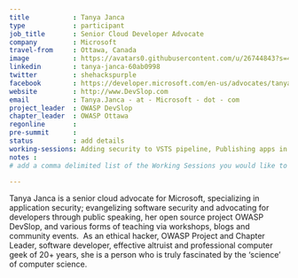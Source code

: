 ```yaml
---
title           : Tanya Janca
type            : participant
job_title       : Senior Cloud Developer Advocate
company         : Microsoft
travel-from     : Ottawa, Canada
image           : https://avatars0.githubusercontent.com/u/26744843?s=400&u=dbc5bb5fe5d719419efce1bb3e9870dd58a4c7ba&v=4
linkedin        : tanya-janca-60ab0998
twitter         : shehackspurple
facebook        : https://developer.microsoft.com/en-us/advocates/tanya-janca
website         : http://www.DevSlop.com
email           : Tanya.Janca - at - Microsoft - dot - com
project_leader  : OWASP DevSlop
chapter_leader  : OWASP Ottawa
regonline       : 
pre-summit      : 
status          : add details
working-sessions: Adding security to VSTS pipeline, Publishing apps in a VSTS security pipeline, Put Pixi, Core Rule Set 3 for ModSecurity, Integra into Azure (SaaS) and also into DevSecOps Studio(SaaS, SDL in practice, DevSlop Project, Pixi Roadmap & Enhancement, Securing CI/CD pipeline, Intro to HTTP v2
notes :
# add a comma delimited list of the Working Sessions you would like to attend in the meta above (use the session's title) e.g. working-sessions: Security Playbooks Diagrams, Hackathon Daily Sessions

---
```


<!-- put more details about participant here -->
Tanya Janca is a senior cloud advocate for Microsoft, specializing in application security; evangelizing software security and advocating for developers through public speaking, her open source project OWASP DevSlop, and various forms of teaching via workshops, blogs and community events.  As an ethical hacker, OWASP Project and Chapter Leader, software developer, effective altruist and professional computer geek of 20+ years, she is a person who is truly fascinated by the ‘science’ of computer science.  
